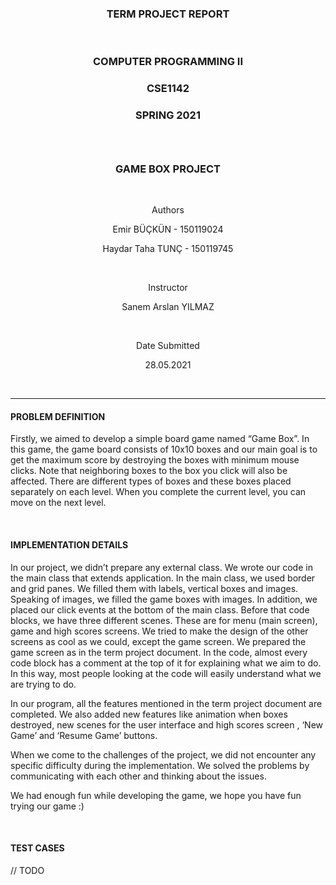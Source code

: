 <h3 align="center">TERM PROJECT REPORT</h3><br/>

<h3 align="center">COMPUTER PROGRAMMING II</h3>
<h3 align="center">CSE1142</h3>
<h3 align="center">SPRING 2021<h3/><br/>

<h3 align="center">GAME BOX PROJECT</h3><br/>

<p align="center">Authors</p>
<p align="center">Emir BÜÇKÜN - 150119024</p>
<p align="center">Haydar Taha TUNÇ - 150119745</p><br/>

<p align="center">Instructor</p>
<p align="center">Sanem Arslan YILMAZ</p><br/>

<p align="center">Date Submitted</p>
<p align="center">28.05.2021<p/><br/>
<hr/>
<h4>PROBLEM DEFINITION</h4>

Firstly, we aimed to develop a simple board game named “Game Box”. In this game, the game board consists of 10x10 boxes and our main goal is to get the maximum score by destroying the boxes with minimum mouse clicks. Note that neighboring boxes to the box you click will also be affected. There are different types of boxes and these boxes placed separately on each level. When you complete the current level, you can move on the next level. 

<br/><h4>IMPLEMENTATION DETAILS</h4>

In our project, we didn’t prepare any external class. We wrote our code in the main class that extends application. In the main class, we used border and grid panes. We filled them with labels, vertical boxes and images. Speaking of images, we filled the game boxes with images. In addition, we placed our click events at the bottom of the main class. Before that code blocks, we have three different scenes. These are for menu (main screen), game and high scores screens. We tried to make the design of the other screens as cool as we could, except the game screen. We prepared the game screen as in the term project document. In the code, almost every code block has a comment at the top of it for explaining what we aim to do. In this way, most people looking at the code will easily understand what we are trying to do.
  
In our program, all the features mentioned in the term project document are completed. We also added new features like animation when boxes destroyed, new scenes for the user interface and high scores screen , ‘New Game’ and ‘Resume Game’ buttons.
  
When we come to the challenges of the project, we did not encounter any specific difficulty during the implementation. We solved the problems by communicating with each other and thinking about the issues.
  
We had enough fun while developing the game, we hope you have fun trying our game :)

<br/><h4>TEST CASES</h4>

// TODO
